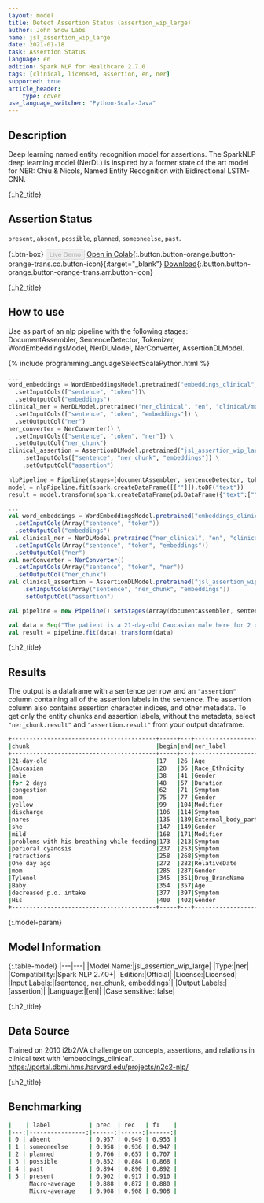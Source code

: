 ```yaml
---
layout: model
title: Detect Assertion Status (assertion_wip_large)
author: John Snow Labs
name: jsl_assertion_wip_large
date: 2021-01-18
task: Assertion Status
language: en
edition: Spark NLP for Healthcare 2.7.0
tags: [clinical, licensed, assertion, en, ner]
supported: true
article_header:
    type: cover
use_language_switcher: "Python-Scala-Java"
---
```

 
## Description

Deep learning named entity recognition model for assertions. The SparkNLP deep learning model (NerDL) is inspired by a former state of the art model for NER: Chiu & Nicols, Named Entity Recognition with Bidirectional LSTM-CNN.

{:.h2_title}
## Assertion Status
``present``, ``absent``, ``possible``, ``planned``, ``someoneelse``, `past`.

{:.btn-box}
<button class="button button-orange" disabled>Live Demo</button>
[Open in Colab](https://github.com/JohnSnowLabs/spark-nlp-workshop/blob/master/tutorials/Certification_Trainings/Healthcare/2.Clinical_Assertion_Model.ipynb){:.button.button-orange.button-orange-trans.co.button-icon}{:target="_blank"}
[Download](https://s3.amazonaws.com/auxdata.johnsnowlabs.com/clinical/models/jsl_assertion_wip_large_en_2.6.5_2.4_1609091911183.zip){:.button.button-orange.button-orange-trans.arr.button-icon}

{:.h2_title}
## How to use

Use as part of an nlp pipeline with the following stages: DocumentAssembler, SentenceDetector, Tokenizer, WordEmbeddingsModel, NerDLModel, NerConverter, AssertionDLModel.

<div class="tabs-box" markdown="1">

{% include programmingLanguageSelectScalaPython.html %}


```python
...
word_embeddings = WordEmbeddingsModel.pretrained("embeddings_clinical", "en", "clinical/models")\
  .setInputCols(["sentence", "token"])\
  .setOutputCol("embeddings")
clinical_ner = NerDLModel.pretrained("ner_clinical", "en", "clinical/models") \
  .setInputCols(["sentence", "token", "embeddings"]) \
  .setOutputCol("ner")
ner_converter = NerConverter() \
  .setInputCols(["sentence", "token", "ner"]) \
  .setOutputCol("ner_chunk")
clinical_assertion = AssertionDLModel.pretrained("jsl_assertion_wip_large", "en", "clinical/models") \
    .setInputCols(["sentence", "ner_chunk", "embeddings"]) \
    .setOutputCol("assertion")
    
nlpPipeline = Pipeline(stages=[documentAssembler, sentenceDetector, tokenizer, word_embeddings, clinical_ner, ner_converter, clinical_assertion])
model = nlpPipeline.fit(spark.createDataFrame([[""]]).toDF("text"))
result = model.transform(spark.createDataFrame(pd.DataFrame({"text":["""The patient is a 21-day-old Caucasian male here for 2 days of congestion - mom has been suctioning yellow discharge from the patient's nares, plus she has noticed some mild problems with his breathing while feeding (but negative for any perioral cyanosis or retractions). One day ago, mom also noticed a tactile temperature and gave the patient Tylenol. Baby also has had some decreased p.o. intake. His normal breast-feeding is down from 20 minutes q.2h. to 5 to 10 minutes secondary to his respiratory congestion. He sleeps well, but has been more tired and has been fussy over the past 2 days. The parents noticed no improvement with albuterol treatments given in the ER. His urine output has also decreased; normally he has 8 to 10 wet and 5 dirty diapers per 24 hours, now he has down to 4 wet diapers per 24 hours. Mom denies any diarrhea. His bowel movements are yellow colored and soft in nature."""]}))
```

```scala
...
val word_embeddings = WordEmbeddingsModel.pretrained("embeddings_clinical", "en", "clinical/models")
  .setInputCols(Array("sentence", "token"))
  .setOutputCol("embeddings")
val clinical_ner = NerDLModel.pretrained("ner_clinical", "en", "clinical/models")
  .setInputCols(Array("sentence", "token", "embeddings")) 
  .setOutputCol("ner")
val nerConverter = NerConverter()
  .setInputCols(Array("sentence", "token", "ner"))
  .setOutputCol("ner_chunk")
val clinical_assertion = AssertionDLModel.pretrained("jsl_assertion_wip_large", "en", "clinical/models")
    .setInputCols(Array("sentence", "ner_chunk", "embeddings"))
    .setOutputCol("assertion")

val pipeline = new Pipeline().setStages(Array(documentAssembler, sentenceDetector, tokenizer, word_embeddings, clinical_ner, ner_converter, clinical_assertion))

val data = Seq("The patient is a 21-day-old Caucasian male here for 2 days of congestion - mom has been suctioning yellow discharge from the patient's nares, plus she has noticed some mild problems with his breathing while feeding (but negative for any perioral cyanosis or retractions). One day ago, mom also noticed a tactile temperature and gave the patient Tylenol. Baby also has had some decreased p.o. intake. His normal breast-feeding is down from 20 minutes q.2h. to 5 to 10 minutes secondary to his respiratory congestion. He sleeps well, but has been more tired and has been fussy over the past 2 days. The parents noticed no improvement with albuterol treatments given in the ER. His urine output has also decreased; normally he has 8 to 10 wet and 5 dirty diapers per 24 hours, now he has down to 4 wet diapers per 24 hours. Mom denies any diarrhea. His bowel movements are yellow colored and soft in nature.").toDF("text")
val result = pipeline.fit(data).transform(data)
```

</div>

{:.h2_title}
## Results
The output is a dataframe with a sentence per row and an ``"assertion"`` column containing all of the assertion labels in the sentence. The assertion column also contains assertion character indices, and other metadata. To get only the entity chunks and assertion labels, without the metadata, select ``"ner_chunk.result"`` and ``"assertion.result"`` from your output dataframe.

```bash
+-----------------------------------------+-----+---+----------------------------+-------+-----------+
|chunk                                    |begin|end|ner_label                   |sent_id|assertion  |
+-----------------------------------------+-----+---+----------------------------+-------+-----------+
|21-day-old                               |17   |26 |Age                         |0      |present    |
|Caucasian                                |28   |36 |Race_Ethnicity              |0      |present    |
|male                                     |38   |41 |Gender                      |0      |someoneelse|
|for 2 days                               |48   |57 |Duration                    |0      |present    |
|congestion                               |62   |71 |Symptom                     |0      |present    |
|mom                                      |75   |77 |Gender                      |0      |someoneelse|
|yellow                                   |99   |104|Modifier                    |0      |present    |
|discharge                                |106  |114|Symptom                     |0      |present    |
|nares                                    |135  |139|External_body_part_or_region|0      |someoneelse|
|she                                      |147  |149|Gender                      |0      |present    |
|mild                                     |168  |171|Modifier                    |0      |present    |
|problems with his breathing while feeding|173  |213|Symptom                     |0      |present    |
|perioral cyanosis                        |237  |253|Symptom                     |0      |absent     |
|retractions                              |258  |268|Symptom                     |0      |absent     |
|One day ago                              |272  |282|RelativeDate                |1      |someoneelse|
|mom                                      |285  |287|Gender                      |1      |someoneelse|
|Tylenol                                  |345  |351|Drug_BrandName              |1      |someoneelse|
|Baby                                     |354  |357|Age                         |2      |someoneelse|
|decreased p.o. intake                    |377  |397|Symptom                     |2      |someoneelse|
|His                                      |400  |402|Gender                      |3      |someoneelse|
+-----------------------------------------+-----+---+----------------------------+-------+-----------+
```

{:.model-param}
## Model Information

{:.table-model}
|---|---|
|Model Name:|jsl_assertion_wip_large|
|Type:|ner|
|Compatibility:|Spark NLP 2.7.0+|
|Edition:|Official|
|License:|Licensed|
|Input Labels:|[sentence, ner_chunk, embeddings]|
|Output Labels:|[assertion]|
|Language:|[en]|
|Case sensitive:|false|

{:.h2_title}
## Data Source
Trained on 2010 i2b2/VA challenge on concepts, assertions, and relations in clinical text with 'embeddings_clinical'.
https://portal.dbmi.hms.harvard.edu/projects/n2c2-nlp/

{:.h2_title}
## Benchmarking
```bash
|    | label           | prec  | rec   | f1    |
|---:|----------------:|------:|------:|------:|
| 0 | absent           | 0.957 | 0.949 | 0.953 |
| 1 | someoneelse      | 0.958 | 0.936 | 0.947 |
| 2 | planned          | 0.766 | 0.657 | 0.707 |
| 3 | possible         | 0.852 | 0.884 | 0.868 |
| 4 | past             | 0.894 | 0.890 | 0.892 |
| 5 | present          | 0.902 | 0.917 | 0.910 |
      Macro-average    | 0.888 | 0.872 | 0.880 |
      Micro-average    | 0.908 | 0.908 | 0.908 |
```